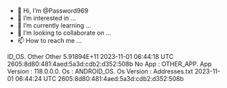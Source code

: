 - 👋 Hi, I’m @Password969
- 👀 I’m interested in ...
- 🌱 I’m currently learning ...
- 💞️ I’m looking to collaborate on ...
- 📫 How to reach me ...

<!---
Password969/Password969 is a ✨ special ✨ repository because its `README.md` (this file) appears on your GitHub profile.
You can click the Preview link to take a look at your changes.
--->
ID_OS.	Other	Other		 5.91894E+11	2023-11-01 06:44:18 UTC	2605:8d80:481:4aed:5a3d:cdb2:d352:508b		No				App : OTHER_APP. App Version : 118.0.0.0. Os : ANDROID_OS. Os Version : Addresses.txt	2023-11-01 06:44:24 UTC	2605:8d80:481:4aed:5a3d:cdb2:d352:508b		
